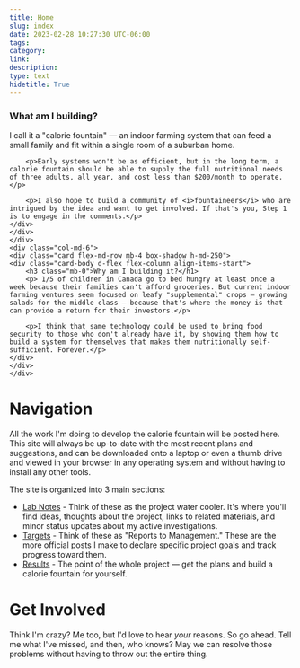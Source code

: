 ```yaml
---
title: Home
slug: index
date: 2023-02-28 10:27:30 UTC-06:00
tags: 
category: 
link: 
description: 
type: text
hidetitle: True
---
```


<div class="d-block">
<div class="row mb-2">
    <div class="col-md-6">
    <div class="card flex-md-row mb-4 box-shadow h-md-250">
    <div class="card-body d-flex flex-column align-items-start">
        <h3 class="mb-0">What am I building?</h1>
        <p>I call it a "calorie fountain" — an indoor farming system that can feed a small family and fit within a single room of a suburban home.</p>

        <p>Early systems won't be as efficient, but in the long term, a calorie fountain should be able to supply the full nutritional needs of three adults, all year, and cost less than $200/month to operate.</p>

        <p>I also hope to build a community of <i>fountaineers</i> who are intrigued by the idea and want to get involved. If that's you, Step 1 is to engage in the comments.</p>
    </div>
    </div>
    </div>
    <div class="col-md-6">
    <div class="card flex-md-row mb-4 box-shadow h-md-250">
    <div class="card-body d-flex flex-column align-items-start">
        <h3 class="mb-0">Why am I building it?</h1>
        <p> 1/5 of children in Canada go to bed hungry at least once a week because their families can't afford groceries. But current indoor farming ventures seem focused on leafy "supplemental" crops — growing salads for the middle class — because that's where the money is that can provide a return for their investors.</p>

        <p>I think that same technology could be used to bring food security to those who don't already have it, by showing them how to build a system for themselves that makes them nutritionally self-sufficient. Forever.</p>
    </div>
    </div>
    </div>
</div>
</div>

# Navigation

All the work I'm doing to develop the calorie fountain will be posted here. This site will always be up-to-date with the most recent plans and suggestions, and can be downloaded onto a laptop or even a thumb drive and viewed in your browser in any operating system and without having to install any other tools. 

The site is organized into 3 main sections: 

- [Lab Notes](/priority/labnotes) - Think of these as the project water cooler. It's where you'll find ideas, thoughts about the project, links to related materials, and minor status updates about my active investigations.
- [Targets](/priority/targets) - Think of these as "Reports to Management." These are the more official posts I make to declare specific project goals and track progress toward them.
- [Results](/priority/results) - The point of the whole project — get the plans and build a calorie fountain for yourself.

# Get Involved

Think I'm crazy? Me too, but I'd love to hear *your* reasons. So go ahead. Tell me what I've missed, and then, who knows? May we can resolve those problems without having to throw out the entire thing.

